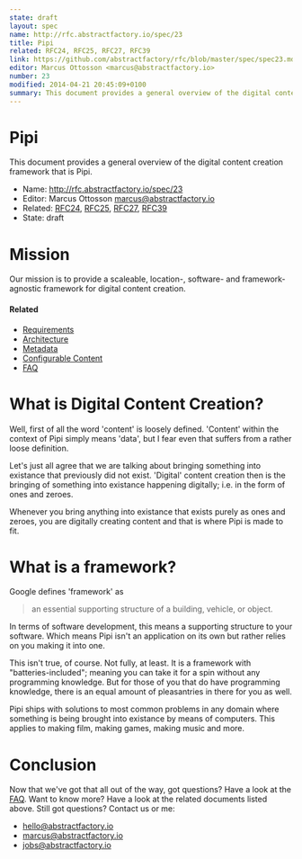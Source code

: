 ```yaml
---
state: draft
layout: spec
name: http://rfc.abstractfactory.io/spec/23
title: Pipi
related: RFC24, RFC25, RFC27, RFC39
link: https://github.com/abstractfactory/rfc/blob/master/spec/spec23.md
editor: Marcus Ottosson <marcus@abstractfactory.io>
number: 23
modified: 2014-04-21 20:45:09+0100
summary: This document provides a general overview of the digital content creation framework that is Pipi.
---
```


# Pipi

This document provides a general overview of the digital content creation framework that is Pipi.

* Name: http://rfc.abstractfactory.io/spec/23
* Editor: Marcus Ottosson <marcus@abstractfactory.io>
* Related: [RFC24](http://rfc.abstractfactory.io/spec/24), [RFC25](http://rfc.abstractfactory.io/spec/25), [RFC27](http://rfc.abstractfactory.io/spec/27), [RFC39](http://rfc.abstractfactory.io/spec/39)
* State: draft

# Mission

Our mission is to provide a scaleable, location-, software- and framework-agnostic framework for digital content creation.

#### Related

* [Requirements][]
* [Architecture][]
* [Metadata][]
* [Configurable Content][]
* [FAQ][]

# What is Digital Content Creation?

Well, first of all the word 'content' is loosely defined. 'Content' within the context of Pipi simply means 'data', but I fear even that suffers from a rather loose definition.

Let's just all agree that we are talking about bringing something into existance that previously did not exist. 'Digital' content creation then is the bringing of something into existance happening digitally; i.e. in the form of ones and zeroes.

Whenever you bring anything into existance that exists purely as ones and zeroes, you are digitally creating content and that is where Pipi is made to fit.

# What is a framework?

Google defines 'framework' as 

> an essential supporting structure of a building, vehicle, or object.

In terms of software development, this means a supporting structure to your software. Which means Pipi isn't an application on its own but rather relies on you making it into one.

This isn't true, of course. Not fully, at least. It is a framework with "batteries-included"; meaning you can take it for a spin without any programming knowledge. But for those of you that do have programming knowledge, there is an equal amount of pleasantries in there for you as well.

Pipi ships with solutions to most common problems in any domain where something is being brought into existance by means of computers. This applies to making film, making games, making music and more.

# Conclusion

Now that we've got that all out of the way, got questions? Have a look at the [FAQ][]. Want to know more? Have a look at the related documents listed above. Still got questions? Contact us or me:

* <hello@abstractfactory.io>
* <marcus@abstractfactory.io>
* <jobs@abstractfactory.io>

[Configurable Content]: http://rfc.abstractfactory.io/spec/31/
[Metadata]: http://rfc.abstractfactory.io/spec/24
[Requirements]: http://rfc.abstractfactory.io/spec/25
[Architecture]: http://rfc.abstractfactory.io/spec/27
[FAQ]: http://rfc.abstractfactory.io/spec/28